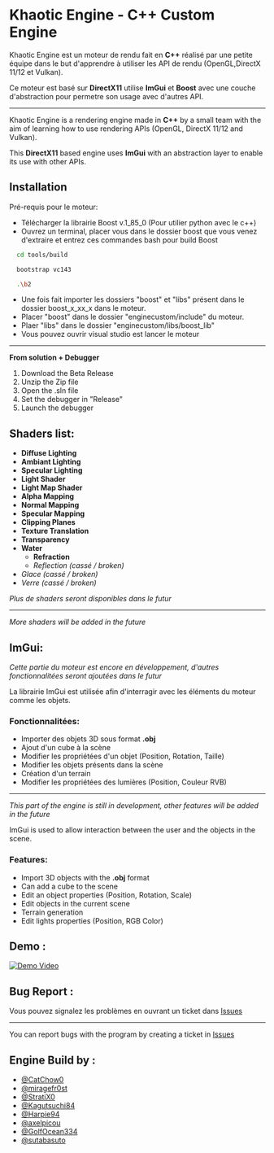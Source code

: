#  Khaotic Engine - C++ Custom Engine

Khaotic Engine est un moteur de rendu fait en **C++** réalisé par une petite équipe dans le but d'apprendre à utiliser les API de rendu (OpenGL,DirectX 11/12 et Vulkan).

Ce moteur est basé sur **DirectX11** utilise **ImGui** et **Boost** avec une couche d'abstraction pour permetre son usage avec d'autres API.

---

Khaotic Engine is a rendering engine made in **C++** by a small team with the aim of learning how to use rendering APIs (OpenGL, DirectX 11/12 and Vulkan).

This **DirectX11** based engine uses **ImGui** with an abstraction layer to enable its use with other APIs.

## Installation

Pré-requis pour le moteur:

- Télécharger la librairie Boost v.1_85_0 (Pour utilier python avec le c++)
- Ouvrez un terminal, placer vous dans le dossier boost que vous venez d'extraire et entrez ces commandes bash pour build Boost

```bash
  cd tools/build
```

```bash
  bootstrap vc143
```

```bash
  .\b2
```

- Une fois fait importer les dossiers "boost" et "libs" présent dans le dossier boost_x_xx_x dans le moteur.
- Placer "boost" dans le dossier "enginecustom/include" du moteur.
- Plaer "libs" dans le dossier "enginecustom/libs/boost_lib"
- Vous pouvez ouvrir visual studio est lancer le moteur

----

**From solution + Debugger**

 1.  Download the Beta Release
 2.  Unzip the Zip file
 3.  Open the .sln file
 4. Set the debugger in "Release"
 5.  Launch the debugger



## Shaders list:


 - **Diffuse Lighting**
 - **Ambiant Lighting**
 - **Specular Lighting**
 - **Light Shader**
 - **Light Map Shader**
 - **Alpha Mapping**
 - **Normal Mapping**
 - **Specular Mapping**
 - **Clipping Planes** 
 - **Texture Translation** 
 - **Transparency**
 - **Water**
   - **Refraction**
   - *Reflection (cassé / broken)*
 - *Glace (cassé / broken)*
 - *Verre (cassé / broken)*
 

*Plus de shaders seront disponibles dans le futur*

---

*More shaders will be added in the future*



## ImGui:

*Cette partie du moteur est encore en développement, d'autres fonctionnalitées seront ajoutées dans le futur*

La librairie ImGui est utilisée afin d'interragir avec les éléments du moteur comme les objets.

### Fonctionnalitées:
- Importer des objets 3D sous format **.obj**
- Ajout d'un cube à la scène
- Modifier les propriétées d'un objet (Position, Rotation, Taille)
- Modifier les objets présents dans la scène
- Création d'un terrain
- Modifier les propriétées des lumières (Position, Couleur RVB)

----
*This part of the engine is still in development, other features will be added in the future*

ImGui is used to allow interaction between the user and the objects in the scene.

### Features:
- Import 3D objects with the **.obj** format
- Can add a cube to the scene
- Edit an object properties (Position, Rotation, Scale)
- Edit objects in the current scene
- Terrain generation
- Edit lights properties (Position, RGB Color)



## Demo :

[![Demo Video](https://img.youtube.com/vi/qCOCTyB_97c/0.jpg)](https://www.youtube.com/watch?v=qCOCTyB_97c)


## Bug Report :

Vous pouvez signalez les problèmes en ouvrant un ticket dans [Issues](https://github.com/GamingCampus-AdrienBourgois/khaotic-engine/issues)

----
You can report bugs with the program by creating a ticket in [Issues](https://github.com/GamingCampus-AdrienBourgois/khaotic-engine/issues)

## Engine Build by :

[](https://github.com/GamingCampus-AdrienBourgois/khaotic-engine?tab=readme-ov-file#engine-build-by-)

-   [@CatChow0](https://github.com/CatChow0)
-   [@miragefr0st](https://github.com/miragefr0st)
-   [@StratiX0](https://github.com/StratiX0)
-   [@Kagutsuchi84](https://github.com/Mattys8423)
-   [@Harpie94](https://github.com/Harpie94)
-   [@axelpicou](https://github.com/axelpicou)
-   [@GolfOcean334](https://github.com/GolfOcean334)
-  [@sutabasuto](https://github.com/sutabasuto)





